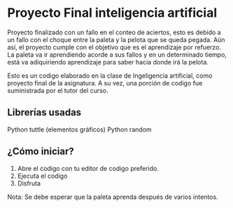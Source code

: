 # Proyecto Final inteligencia artificial

Proyecto finalizado con un fallo en el conteo de aciertos, esto es debido a un fallo con el choque entre la paleta y la pelota que se queda pegada.
Aún así, el proyecto cumple con el objetivo que es el aprendizaje por refuerzo. La paleta va ir aprendiendo acorde a sus fallos y en un determinado tiempo, está va adiquiriendo aprendizaje para saber hacia donde irá la pelota. 

Esto es un codigo elaborado en la clase de Ingeligencia artificial, como proyecto final de la asignatura. A su vez, una porción de codigo fue suministrada por el tutor del curso. 


## Librerías usadas

Python tuttle (elementos gráficos)
Python random 

## ¿Cómo iniciar? 

1. Abre el codigo con tu editor de codigo preferido.
2. Ejecuta el codigo
3. Disfruta

Nota: Se debe esperar que la paleta aprenda después de varios intentos. 
